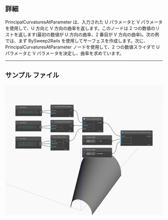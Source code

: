 <!--- Autodesk.DesignScript.Geometry.Surface.PrincipalCurvaturesAtParameter --->
<!--- NQ2UYUO5AOUOJKI6R3LJ6WF42LNGGMNBYD567DQ737Q2ZM3FP6IQ --->
## 詳細
PrincipalCurvaturesAtParameter は、入力された U パラメータと V パラメータを使用して、U 方向と V 方向の曲率を返します。このノードは 2 つの数値のリストを返します(最初の数値が U 方向の曲率、2 番目が V 方向の曲率)。次の例では、まず BySweep2Rails を使用してサーフェスを作成します。次に、PrincipalCurvaturesAtParameter ノードを使用して、2 つの数値スライダで U パラメータと V パラメータを決定し、曲率を求めています。
___
## サンプル ファイル

![PrincipalCurvaturesAtParameter](./NQ2UYUO5AOUOJKI6R3LJ6WF42LNGGMNBYD567DQ737Q2ZM3FP6IQ_img.jpg)

